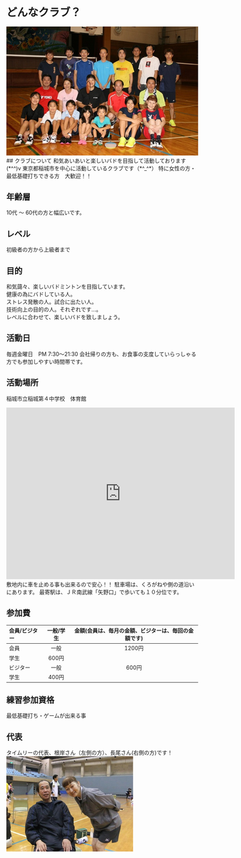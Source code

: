 
# どんなクラブ？

<img src ="../images/timely-all.jpg">
## クラブについて
和気あいあいと楽しいバドを目指して活動しております(*^^)v  
東京都稲城市を中心に活動しているクラブです（*^_^*）  
特に女性の方・最低基礎打ちできる方　大歓迎！！

## 年齢層
10代 〜 60代の方と幅広いです。

## レベル
初級者の方から上級者まで

## 目的
和気藹々、楽しいバドミントンを目指しています。  
健康の為にバドしている人。  
ストレス発散の人。試合に出たい人。  
技術向上の目的の人。それぞれです...。  
レベルに合わせて、楽しいバドを致しましょう。 

## 活動日
毎週金曜日　PM 7:30〜21:30
会社帰りの方も、お食事の支度していらっしゃる方でも参加しやすい時間帯です。

## 活動場所
稲城市立稲城第４中学校　体育館
<iframe src="https://www.google.com/maps/embed?pb=!1m18!1m12!1m3!1d3242.263002410687!2d139.51572931481823!3d35.645891339517554!2m3!1f0!2f0!3f0!3m2!1i1024!2i768!4f13.1!3m3!1m2!1s0x6018faa4aa604ffb%3A0xb59ee1749412d45d!2z56iy5Z-O5biC56uL56iy5Z-O56ys5Zub5Lit5a2m5qCh!5e0!3m2!1sja!2sjp!4v1610367270149!5m2!1sja!2sjp" width="600" height="450" frameborder="0" style="border:0;" allowfullscreen="" aria-hidden="false" tabindex="0"></iframe>
敷地内に車を止める事も出来るので安心！！  
駐車場は、くろがねや側の道沿いにあります。  
最寄駅は、ＪＲ南武線「矢野口」で歩いても１０分位です。

## 参加費
会員/ビジター|一般/学生|金額(会員は、毎月の金額、ビジターは、毎回の金額です)
:---|:---:|:---:
会員|一般|1200円
|学生|600円
ビジター|一般|600円
 |学生|400円

## 練習参加資格
最低基礎打ち・ゲームが出来る事

## 代表
タイムリーの代表、根岸さん（左側の方）、長尾さん(右側の方)です！  
<img src ="../images/negishi_nagao.jpg">